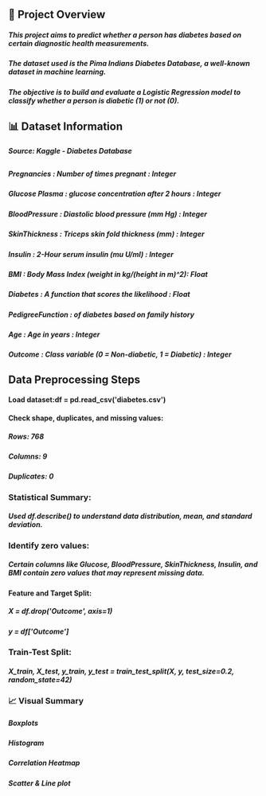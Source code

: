 ## 📘 Project Overview
##### This project aims to predict whether a person has diabetes based on certain diagnostic health measurements.
##### The dataset used is the Pima Indians Diabetes Database, a well-known dataset in machine learning.
##### The objective is to build and evaluate a Logistic Regression model to classify whether a person is diabetic (1) or not (0).

## 📊 Dataset Information
##### Source: Kaggle - Diabetes Database

##                               
##### Pregnancies	:                         Number of times pregnant	:                                  Integer
##### Glucose	Plasma :                     glucose concentration after 2 hours   :                      Integer
##### BloodPressure	 :                    Diastolic blood pressure (mm Hg)	:                           Integer
##### SkinThickness	 :                    Triceps skin fold thickness (mm)	:                           Integer
##### Insulin	:                           2-Hour serum insulin (mu U/ml)	  :                            Integer
##### BMI	    :                           Body Mass Index (weight in kg/(height in m)^2):               Float
##### Diabetes :                          A function that scores the likelihood  :                       Float
##### PedigreeFunction :                  of diabetes based on family history
##### Age	  :                             Age in years	:                                                Integer
##### Outcome	:                           Class variable (0 = Non-diabetic, 1 = Diabetic)	 :             Integer

## Data Preprocessing Steps

####   Load dataset:df = pd.read_csv('diabetes.csv')

####   Check shape, duplicates, and missing values:
#####  Rows: 768
#####  Columns: 9
#####  Duplicates: 0

###   Statistical Summary:
##### Used df.describe() to understand data distribution, mean, and standard deviation.

###   Identify zero values:
##### Certain columns like Glucose, BloodPressure, SkinThickness, Insulin, and BMI contain zero values that may represent missing data.

#### Feature and Target Split:
##### X = df.drop('Outcome', axis=1)
##### y = df['Outcome']

###    Train-Test Split:
#####   X_train, X_test, y_train, y_test = train_test_split(X, y, test_size=0.2, random_state=42)

### 📈  Visual Summary
#####     Boxplots
#####     Histogram
#####     Correlation Heatmap
#####     Scatter & Line plot


